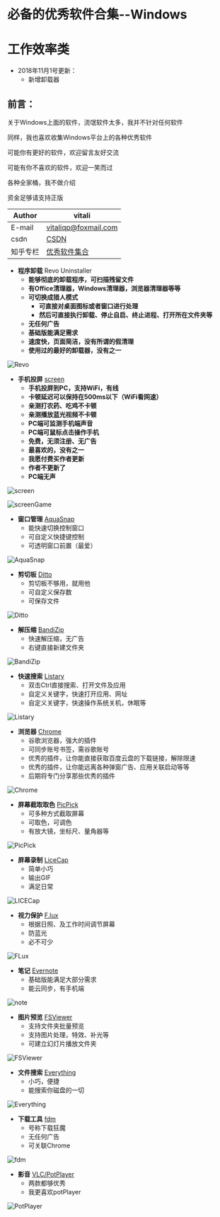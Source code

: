 # 必备的优秀软件合集--Windows

# 工作效率类

* 2018年11月1号更新：
	* 新增卸载器

## 前言：


关于Windows上面的软件，流氓软件太多，我并不针对任何软件

同样，我也喜欢收集Windows平台上的各种优秀软件

可能你有更好的软件，欢迎留言友好交流

可能有你不喜欢的软件，欢迎一笑而过

各种全家桶，我不做介绍

资金足够请支持正版


|Author|vitali|
|---|---
|E-mail|vitaliqp@foxmail.com
|csdn|[CSDN](https://blog.csdn.net/baidu_35154065/article/details/81213468)
|知乎专栏|[优秀软件集合](https://zhuanlan.zhihu.com/vitali-software)

* **程序卸载**		Revo Uninstaller
	*	**能够彻底的卸载程序，可扫描残留文件**
	* 	**有Office清理器，Windows清理器，浏览器清理器等等**
	*  	**可切换成猎人模式**
		*  	**可直接对桌面图标或者窗口进行处理**
		*  	**然后可直接执行卸载、停止自启、终止进程、打开所在文件夹等**
	*  	**无任何广告**
	*  	**基础版能满足需求**
	*  	**速度快，页面简洁，没有所谓的假清理**
	*  	**使用过的最好的卸载器，没有之一**
	
![Revo](https://github.com/JustVita/Excellent-software/raw/master/Windows/GIF/Effectiveness/Revo.gif)
	
* **手机投屏**		[screen][1]
	*	**手机投屏到PC，支持WiFi，有线**
	* 	**卡顿延迟可以保持在500ms以下（WiFi看网速）**
	*  	**亲测打农药、吃鸡不卡顿**
	*  	**亲测播放蓝光视频不卡顿**
	*  	**PC端可监测手机端声音**
	*  	**PC端可鼠标点击操作手机**
	*  	**免费，无须注册、无广告**
	*  	**最喜欢的，没有之一** 
	*  	**我愿付费买作者更新**
	*  	**作者不更新了**
	*  	**PC端无声**
	
![screen](https://github.com/JustVita/Excellent-software/raw/master/Windows/GIF/Effectiveness/screen.gif)

![screenGame](https://github.com/JustVita/Excellent-software/raw/master/Windows/GIF/Effectiveness/screenGame.gif)
	
* **窗口管理**		[AquaSnap][2]
	*	能快速切换控制窗口
	* 	可自定义快捷键控制
	*	可透明窗口前置（最爱）    

![AquaSnap](https://github.com/JustVita/Excellent-software/raw/master/Windows/GIF/Effectiveness/AquaSnap.gif)

* **剪切板**		[Ditto][3]
	*	剪切板不够用，就用他
	* 	可自定义保存数 
	*  	可保存文件   

![Ditto](https://github.com/JustVita/Excellent-software/raw/master/Windows/GIF/Effectiveness/Ditto.gif)

* **解压缩**		[BandiZip][4]
	*	快速解压缩，无广告
	* 	右键直接新建文件夹   

![BandiZip](https://github.com/JustVita/Excellent-software/raw/master/Windows/GIF/Effectiveness/BandiZip.gif)

* **快速搜索**		[Listary][5]		
	*	双击Ctrl直接搜索、打开文件及应用
	* 	自定义关键字，快速打开应用、网址
	*	自定义关键字，快速操作系统关机，休眠等   

![Listary](https://github.com/JustVita/Excellent-software/raw/master/Windows/GIF/Effectiveness/Listary.gif)	

* **浏览器**		[Chrome][6]
	*	谷歌浏览器，强大的插件
	* 	可同步账号书签，需谷歌账号
	*  	优秀的插件，让你能直接获取百度云盘的下载链接，解除限速
	*  	优秀的插件，让你能远离各种弹窗广告、应用关联启动等等
	*  	后期将专门分享那些优秀的插件   

![Chrome](https://github.com/JustVita/Excellent-software/raw/master/Windows/GIF/Effectiveness/Chrome.gif)	

* **屏幕截取取色**		[PicPick][7]
	*	可多种方式截取屏幕
	* 	可取色，可调色
	* 	有放大镜，坐标尺、量角器等    

![PicPick](https://github.com/JustVita/Excellent-software/raw/master/Windows/GIF/Effectiveness/PicPick.gif)
	

* **屏幕录制**		[LiceCap][8]
	* 	简单小巧
	* 	输出GIF
	*  满足日常    

![LICECap](https://github.com/JustVita/Excellent-software/raw/master/Windows/GIF/Effectiveness/LICECap.gif)	

* **视力保护**		[F.lux][9]
	*	根据日照、及工作时间调节屏幕
	* 	防蓝光
	*  必不可少   

![FLux](https://github.com/JustVita/Excellent-software/raw/master/Windows/GIF/Effectiveness/FLux.gif)	

* **笔记**		[Evernote][10]
	* 	基础版能满足大部分需求
	* 	能云同步，有手机端   

![note](https://github.com/JustVita/Excellent-software/raw/master/Windows/GIF/Effectiveness/note.gif)	

* **图片预览**		[FSViewer][11]  
	*	支持文件夹批量预览
	* 	支持图片处理，特效、补光等
	*  	可建立幻灯片播放文件夹   

![FSViewer](https://github.com/JustVita/Excellent-software/raw/master/Windows/GIF/Effectiveness/FsViewer.gif)	

* **文件搜索**		[Everything][12]
	*	小巧，便捷
	* 	能搜索你磁盘的一切    

![Everything](https://github.com/JustVita/Excellent-software/raw/master/Windows/GIF/Effectiveness/everything.gif)	

* **下载工具**		[fdm][13]
	* 	号称下载狂魔
	*  	无任何广告
	*  	可关联Chrome   

![fdm](https://github.com/JustVita/Excellent-software/raw/master/Windows/GIF/Effectiveness/fdm.gif)	

* **影音**		[VLC/PotPlayer][14]	   
	*	两款都够优秀
	* 	我更喜欢potPlayer   

![PotPlayer](https://github.com/JustVita/Excellent-software/raw/master/Windows/GIF/Effectiveness/potPlayer.gif)	

[1]:https://github.com/JustVita/Excellent-software/tree/master/Windows/Effectiveness/MobileScreen
[2]:https://github.com/JustVita/Excellent-software/tree/master/Windows/Effectiveness/SplitScreen
[3]:https://github.com/JustVita/Excellent-software/tree/master/Windows/Effectiveness/Paste
[4]:https://github.com/JustVita/Excellent-software/tree/master/Windows/Effectiveness/Zip
[5]:https://github.com/JustVita/Excellent-software/tree/master/Windows/Effectiveness/QuicklySearch
[6]:https://github.com/JustVita/Excellent-software/tree/master/Windows/Effectiveness/Browser
[7]:https://github.com/JustVita/Excellent-software/tree/master/Windows/Effectiveness/Picking
[8]:https://github.com/JustVita/Excellent-software/tree/master/Windows/Effectiveness/Recording
[9]:https://github.com/JustVita/Excellent-software/tree/master/Windows/Effectiveness/Eyes
[10]:https://github.com/JustVita/Excellent-software/tree/master/Windows/Effectiveness/Note
[11]:https://github.com/JustVita/Excellent-software/tree/master/Windows/Effectiveness/PicturePreview
[12]:https://github.com/JustVita/Excellent-software/tree/master/Windows/Effectiveness/FileSearching
[13]:https://github.com/JustVita/Excellent-software/tree/master/Windows/Effectiveness/Download
[14]:https://github.com/JustVita/Excellent-software/tree/master/Windows/Effectiveness/Audio
[15]:https://github.com/JustVita/Excellent-software
